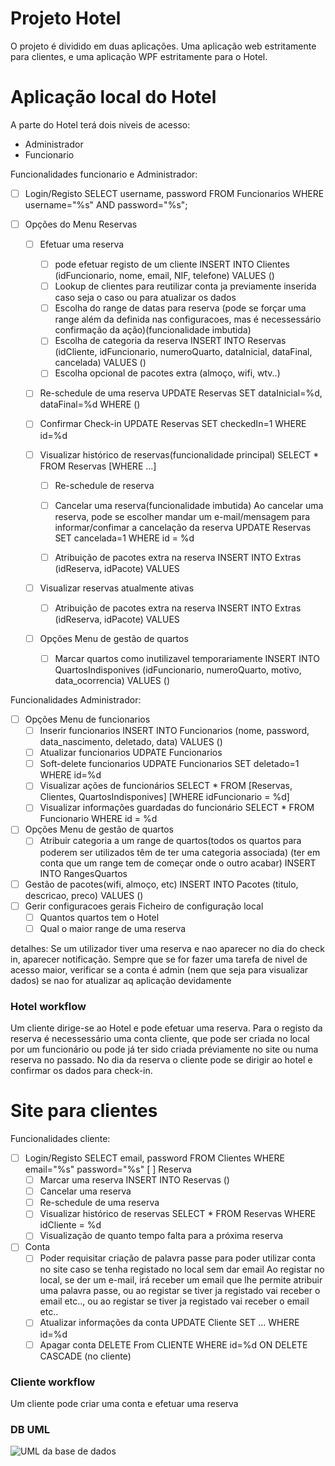 # Projeto Hotel

O projeto é dividido em duas aplicações. Uma aplicação web estritamente para clientes, e uma aplicação WPF estritamente para o Hotel.

# Aplicação local do Hotel

A parte do Hotel terá dois niveis de acesso:

- Administrador
- Funcionario

Funcionalidades funcionario e Administrador:

- [ ] Login/Registo
      SELECT username, password FROM Funcionarios WHERE username="%s" AND password="%s";

- [ ] Opções do Menu Reservas

  - [ ] Efetuar uma reserva

    - [ ] pode efetuar registo de um cliente
          INSERT INTO Clientes (idFuncionario, nome, email, NIF, telefone) VALUES ()
    - [ ] Lookup de clientes para reutilizar conta ja previamente inserida caso seja o caso ou para atualizar os dados
    - [ ] Escolha do range de datas para reserva (pode se forçar uma range além da definida nas configuracoes, mas é necessessário confirmação da ação)(funcionalidade imbutida)
    - [ ] Escolha de categoria da reserva
          INSERT INTO Reservas (idCliente, idFuncionario, numeroQuarto, dataInicial, dataFinal, cancelada) VALUES ()
    - [ ] Escolha opcional de pacotes extra (almoço, wifi, wtv..)

  - [ ] Re-schedule de uma reserva
        UPDATE Reservas SET dataInicial=%d, dataFinal=%d WHERE ()

  - [ ] Confirmar Check-in
        UPDATE Reservas SET checkedIn=1 WHERE id=%d

  - [ ] Visualizar histórico de reservas(funcionalidade principal)
        SELECT \* FROM Reservas [WHERE ...]

    - [ ] Re-schedule de reserva

    - [ ] Cancelar uma reserva(funcionalidade imbutida)
          Ao cancelar uma reserva, pode se escolher mandar um e-mail/mensagem para informar/confimar a cancelação da reserva
          UPDATE Reservas SET cancelada=1 WHERE id = %d
    - [ ] Atribuição de pacotes extra na reserva
          INSERT INTO Extras (idReserva, idPacote) VALUES

  - [ ] Visualizar reservas atualmente ativas

    - [ ] Atribuição de pacotes extra na reserva
          INSERT INTO Extras (idReserva, idPacote) VALUES

  - [ ] Opções Menu de gestão de quartos
    - [ ] Marcar quartos como inutilizavel temporariamente
          INSERT INTO QuartosIndisponives (idFuncionario, numeroQuarto, motivo, data_ocorrencia) VALUES ()

Funcionalidades Administrador:

- [ ] Opções Menu de funcionarios
  - [ ] Inserir funcionarios
        INSERT INTO Funcionarios (nome, password, data_nascimento, deletado, data) VALUES ()
  - [ ] Atualizar funcionarios
        UDPATE Funcionarios
  - [ ] Soft-delete funcionarios
        UDPATE Funcionarios SET deletado=1 WHERE id=%d
  - [ ] Visualizar ações de funcionários
        SELECT \* FROM [Reservas, Clientes, QuartosIndisponives] [WHERE idFuncionario = %d]
  - [ ] Visualizar informações guardadas do funcionário
        SELECT \* FROM Funcionario WHERE id = %d
- [ ] Opções Menu de gestão de quartos
  - [ ] Atribuir categoria a um range de quartos(todos os quartos para poderem ser utilizados têm de ter uma categoria associada)
        (ter em conta que um range tem de começar onde o outro acabar)
        INSERT INTO RangesQuartos
- [ ] Gestão de pacotes(wifi, almoço, etc)
      INSERT INTO Pacotes (titulo, descricao, preco) VALUES ()
- [ ] Gerir configuracoes gerais
      Ficheiro de configuração local
  - [ ] Quantos quartos tem o Hotel
  - [ ] Qual o maior range de uma reserva

detalhes:
Se um utilizador tiver uma reserva e nao aparecer no dia do check in, aparecer notificação.
Sempre que se for fazer uma tarefa de nivel de acesso maior, verificar se a conta é admin (nem que seja para visualizar dados) se nao for atualizar aq aplicação devidamente

### Hotel workflow

Um cliente dirige-se ao Hotel e pode efetuar uma reserva. Para o registo da reserva é necessessário uma conta cliente, que pode ser criada no local por um funcionário ou pode já ter sido criada préviamente no site ou numa reserva no passado.
No dia da reserva o cliente pode se dirigir ao hotel e confirmar os dados para check-in.

# Site para clientes

Funcionalidades cliente:

- [ ] Login/Registo
      SELECT email, password FROM Clientes WHERE email="%s" password="%s"
      [ ] Reserva
  - [ ] Marcar uma reserva
        INSERT INTO Reservas ()
  - [ ] Cancelar uma reserva
  - [ ] Re-schedule de uma reserva
  - [ ] Visualizar histórico de reservas
        SELECT \* FROM Reservas WHERE idCliente = %d
  - [ ] Visualização de quanto tempo falta para a próxima reserva
- [ ] Conta
  - [ ] Poder requisitar criação de palavra passe para poder utilizar conta no site caso se tenha registado no local sem dar email
        Ao registar no local, se der um e-mail, irá receber um email que lhe permite atribuir uma palavra passe, ou ao registar se tiver ja registado vai receber o email etc.., ou ao registar se tiver ja registado vai receber o email etc..
  - [ ] Atualizar informações da conta
        UPDATE Cliente SET ... WHERE id=%d
  - [ ] Apagar conta
        DELETE From CLIENTE WHERE id=%d ON DELETE CASCADE (no cliente)

### Cliente workflow

Um cliente pode criar uma conta e efetuar uma reserva

### DB UML

![UML da base de dados](./hotelUML.png)
